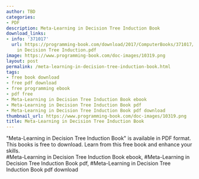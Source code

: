 ```yaml
---
author: TBD
categories:
- PDF
description: Meta-Learning in Decision Tree Induction Book
download_links:
- info: '371017'
  url: https://programming-book.com/download/2017/ComputerBooks/371017/Meta-Learning
    in Decision Tree Induction.pdf
image: https://www.programming-book.com/doc-images/10319.png
layout: post
permalink: /meta-learning-in-decision-tree-induction-book.html
tags:
- free book download
- free pdf download
- free programming ebook
- pdf free
- Meta-Learning in Decision Tree Induction Book ebook
- Meta-Learning in Decision Tree Induction Book pdf
- Meta-Learning in Decision Tree Induction Book pdf download
thumbnail_url: https://www.programming-book.com/doc-images/10319.png
title: Meta-Learning in Decision Tree Induction Book
---
```


 
<div class="item-desc text-justify">
  "Meta-Learning in Decision Tree Induction Book" is available in PDF format. This books is free to download. Learn from this free book and enhance your skills.
  <br>
  #Meta-Learning in Decision Tree Induction Book ebook, #Meta-Learning in Decision Tree Induction Book pdf, #Meta-Learning in Decision Tree Induction Book pdf download
</div>